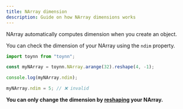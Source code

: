 ```yaml
---
title: NArray dimension
description: Guide on how NArray dimensions works
---
```


NArray automatically computes dimension when you create an object.

You can check the dimension of your NArray using the `ndim` property.

```js
import toynn from "toynn";

const myNArray = toynn.NArray.arange(32).reshape(4, -1);

console.log(myNArray.ndim);

myNArray.ndim = 5; // ❌ invalid
```

**You can only change the dimension by [reshaping](/narray/shape) your NArray.**
